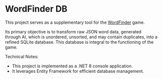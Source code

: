 # WordFinder DB

This project serves as a supplementary tool for the [WordFinder](https://github.com/yoursen/WordFinder) game.

Its primary objective is to transform raw JSON word data, generated through AI, which is unordered, unsorted, and may contain duplicates, into a refined SQLite database. This database is integral to the functioning of the game.

Technical Notes:
- This project is implemented as a .NET 8 console application.
- It leverages Entity Framework for efficient database management.
